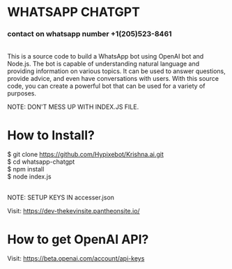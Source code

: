# WHATSAPP CHATGPT
<h3><b>contact on whatsapp number</b> +1(205)523-8461   <br></h3>
<br>
This is a source code to build a WhatsApp bot using OpenAI bot and Node.js. The bot is capable of understanding natural language and providing information on various topics. It can be used to answer questions, provide advice, and even have conversations with users. With this source code, you can create a powerful bot that can be used for a variety of purposes. <br>

NOTE: DON'T MESS UP WITH INDEX.JS FILE. <br>

# How to Install? 
$ git clone https://github.com/Hypixebot/Krishna.ai.git <br>
$ cd whatsapp-chatgpt <br>
$ npm install <br>
$ node index.js <br>

<br> NOTE: SETUP KEYS IN accesser.json


Visit: https://dev-thekevinsite.pantheonsite.io/ <br>

# How to get OpenAI API?
Visit: https://beta.openai.com/account/api-keys

